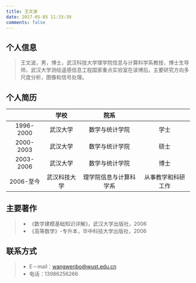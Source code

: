 ```yaml
---
title: 王文波
date: 2017-05-05 11:33:39
comments: false
---
```


## 个人信息

> 王文波，男，博士，武汉科技大学理学院信息与计算科学系教授，博士生导师，武汉大学测绘遥感信息工程国家重点实验室在读博后。主要研究方向多尺度分析，图像和信号处理。

## 个人简历

|     | 学校 | 院系 |    |
| :-----: | :------: | :-----:  | :-----: |
| 1996-2000    | 武汉大学   |  数学与统计学院  | 学士  |
| 2000-2003    | 武汉大学   |  数学与统计学院  | 硕士  |
| 2003-2006    | 武汉大学   |  数学与统计学院  | 博士  |
| 2006-至今    | 武汉科技大学   |  理学院信息与计算科学系  | 从事教学和科研工作  |

## 主要著作

> * 《数学建模基础知识详解》，武汉大学出版社，2006
> * 《高等数学》-专升本，华中科技大学出版社，2006

## 联系方式

> * E－mail：<wangwenbo@wust.edu.cn>
> * 电话：13986256266
